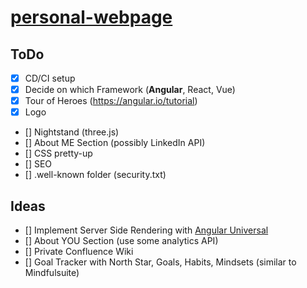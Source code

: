 # [personal-webpage](https://TillStuder.ch/)
## ToDo

- [X] CD/CI setup
- [X] Decide on which Framework (**Angular**, React, Vue)
- [X] Tour of Heroes (https://angular.io/tutorial)
- [X] Logo
- [] Nightstand (three.js)
- [] About ME Section (possibly LinkedIn API)
- [] CSS pretty-up
- [] SEO
- [] .well-known folder (security.txt)

## Ideas
- [] Implement Server Side Rendering with [Angular Universal](https://angular.io/guide/universal)
- [] About YOU Section (use some analytics API)
- [] Private Confluence Wiki
- [] Goal Tracker with North Star, Goals, Habits, Mindsets (similar to Mindfulsuite) 